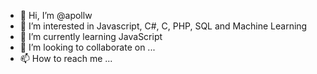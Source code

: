 - 👋 Hi, I’m @apollw
- 👀 I’m interested in Javascript, C#, C, PHP, SQL and Machine Learning
- 🌱 I’m currently learning JavaScript
- 💞️ I’m looking to collaborate on ...
- 📫 How to reach me ...

<!---
apollw/apollw is a ✨ special ✨ repository because its `README.md` (this file) appears on your GitHub profile.
You can click the Preview link to take a look at your changes.
--->

